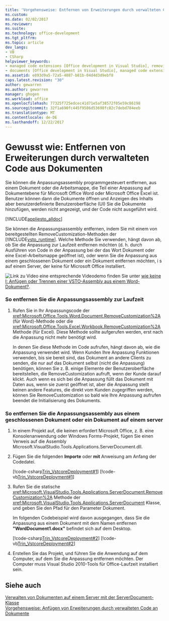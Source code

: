 ```yaml
---
title: 'Vorgehensweise: Entfernen von Erweiterungen durch verwalteten Code aus Dokumenten | Microsoft Docs'
ms.custom: 
ms.date: 02/02/2017
ms.reviewer: 
ms.suite: 
ms.technology: office-development
ms.tgt_pltfrm: 
ms.topic: article
dev_langs:
- VB
- CSharp
helpviewer_keywords:
- managed code extensions [Office development in Visual Studio], removing
- documents [Office development in Visual Studio], managed code extensions
ms.assetid: e893d9a5-72a5-4087-b81b-04d4d3d9ebf8
caps.latest.revision: "30"
author: gewarren
ms.author: gewarren
manager: ghogen
ms.workload: office
ms.openlocfilehash: 77325f725edcec41d71e5af38572f05e59c86198
ms.sourcegitcommit: 32f1a690fc445f9586d53698fc82c7debd784eeb
ms.translationtype: MT
ms.contentlocale: de-DE
ms.lasthandoff: 12/22/2017
---
```

# <a name="how-to-remove-managed-code-extensions-from-documents"></a>Gewusst wie: Entfernen von Erweiterungen durch verwalteten Code aus Dokumenten
  Sie können die Anpassungsassembly programmgesteuert entfernen, aus einem Dokument oder die Arbeitsmappe, die Teil einer Anpassung auf Dokumentebene für Microsoft Office Word oder Microsoft Office Excel ist. Benutzer können dann die Dokumente öffnen und Anzeigen des Inhalts aber benutzerdefinierte Benutzeroberfläche (UI) Sie die Dokumente hinzufügen, werden nicht angezeigt, und der Code nicht ausgeführt wird.  
  
 [!INCLUDE[appliesto_alldoc](../vsto/includes/appliesto-alldoc-md.md)]  
  
 Sie können die Anpassungsassembly entfernen, indem Sie mit einem von bereitgestellten RemoveCustomization-Methoden der [!INCLUDE[vsto_runtime](../vsto/includes/vsto-runtime-md.md)]. Welche Methode Sie verwenden, hängt davon ab, ob Sie die Anpassung zur Laufzeit entfernen möchten (d. h. durch Ausführen von Code in der Anpassung bei der das Wort Dokument oder eine Excel-Arbeitsmappe geöffnet ist), oder wenn Sie die Anpassung aus einem geschlossenen Dokument oder ein Dokument entfernen möchten, i s auf einem Server, der keine für Microsoft Office installiert.  
  
 ![Link zu Video](../vsto/media/playvideo.gif "Link zu Video") eine entsprechende Videodemo finden Sie unter [wie keine I: Anfügen oder Trennen einer VSTO-Assembly aus einem Word-Dokument?](http://go.microsoft.com/fwlink/?LinkId=136782).  
  
### <a name="to-remove-the-customization-assembly-at-run-time"></a>So entfernen Sie die Anpassungsassembly zur Laufzeit  
  
1.  Rufen Sie in Ihr Anpassungscode der <xref:Microsoft.Office.Tools.Word.Document.RemoveCustomization%2A> (für Word)-Methode oder die <xref:Microsoft.Office.Tools.Excel.Workbook.RemoveCustomization%2A> Methode (für Excel). Diese Methode sollte aufgerufen werden, erst nach die Anpassung nicht mehr benötigt wird.  
  
     In denen Sie diese Methode im Code aufrufen, hängt davon ab, wie die Anpassung verwendet wird. Wenn Kunden Ihre Anpassung Funktionen verwenden, bis sie bereit sind, das Dokument an andere Clients zu senden, die nur auf das Dokument selbst (nicht die Anpassung) benötigen, können Sie z. B. einige Elemente der Benutzeroberfläche bereitstellen, die RemoveCustomization aufruft, wenn der Kunde darauf klickt. Auch wenn es sich bei die Anpassung füllt das Dokument mit Daten aus, wenn sie zuerst geöffnet ist, aber die Anpassung stellt keinen andere Features, die direkt vom Kunden zugegriffen werden, können Sie RemoveCustomization so bald wie Ihre Anpassung aufrufen beendet die Initialisierung des Dokuments.  
  
### <a name="to-remove-the-customization-assembly-from-a-closed-document-or-a-document-on-a-server"></a>So entfernen Sie die Anpassungsassembly aus einem geschlossenen Dokument oder ein Dokument auf einem server  
  
1.  In einem Projekt auf, die keinen erfordert Microsoft Office, z. B. eine Konsolenanwendung oder Windows Forms-Projekt, fügen Sie einen Verweis auf die Assembly Microsoft.VisualStudio.Tools.Applications.ServerDocument.dll.  
  
2.  Fügen Sie die folgenden **Importe** oder **mit** Anweisung am Anfang der Codedatei.  
  
     [!code-csharp[Trin_VstcoreDeployment#1](../vsto/codesnippet/CSharp/Trin_VstcoreDeploymentCS/Program.cs#1)]
     [!code-vb[Trin_VstcoreDeployment#1](../vsto/codesnippet/VisualBasic/Trin_VstcoreDeploymentVB/Program.vb#1)]  
  
3.  Rufen Sie die statische <xref:Microsoft.VisualStudio.Tools.Applications.ServerDocument.RemoveCustomization%2A> Methode der <xref:Microsoft.VisualStudio.Tools.Applications.ServerDocument> Klasse, und geben Sie den Pfad für den Parameter Dokument.  
  
     Im folgenden Codebeispiel wird davon ausgegangen, dass Sie die Anpassung aus einem Dokument mit dem Namen entfernen **"WordDocument1.docx"** befindet sich auf dem Desktop.  
  
     [!code-csharp[Trin_VstcoreDeployment#2](../vsto/codesnippet/CSharp/Trin_VstcoreDeploymentCS/Program.cs#2)]
     [!code-vb[Trin_VstcoreDeployment#2](../vsto/codesnippet/VisualBasic/Trin_VstcoreDeploymentVB/Program.vb#2)]  
  
4.  Erstellen Sie das Projekt, und führen Sie die Anwendung auf dem Computer, auf dem Sie die Anpassung entfernen möchten. Der Computer muss Visual Studio 2010-Tools für Office-Laufzeit installiert sein.  
  
## <a name="see-also"></a>Siehe auch  
 [Verwalten von Dokumenten auf einem Server mit der ServerDocument-Klasse](../vsto/managing-documents-on-a-server-by-using-the-serverdocument-class.md)   
 [Vorgehensweise: Anfügen von Erweiterungen durch verwalteten Code an Dokumente](../vsto/how-to-attach-managed-code-extensions-to-documents.md)  
  
  